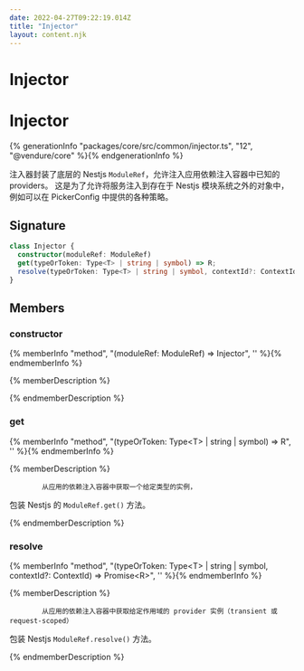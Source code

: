 ```yaml
---
date: 2022-04-27T09:22:19.014Z
title: "Injector"
layout: content.njk
---
```

[comment]: <> (这个文件是从 PickerCC 源码中生，不要修改。请使用 "docs:build" 脚本命令生成。)

# Injector


# Injector

{% generationInfo "packages/core/src/common/injector.ts", "12", "@vendure/core" %}{% endgenerationInfo %}

注入器封装了底层的 Nestjs `ModuleRef`，允许注入应用依赖注入容器中已知的 providers。
这是为了允许将服务注入到存在于 Nestjs 模块系统之外的对象中，
例如可以在 PickerConfig 中提供的各种策略。

## Signature

```typescript
class Injector {
  constructor(moduleRef: ModuleRef)
  get(typeOrToken: Type<T> | string | symbol) => R;
  resolve(typeOrToken: Type<T> | string | symbol, contextId?: ContextId) => Promise<R>;
}
```
## Members

### constructor

{% memberInfo "method", "(moduleRef: ModuleRef) => Injector", '' %}{% endmemberInfo %}

{% memberDescription %}

            

{% endmemberDescription %}

### get

{% memberInfo "method", "(typeOrToken: Type&#60;T&#62; | string | symbol) => R", '' %}{% endmemberInfo %}

{% memberDescription %}

            从应用的依赖注入容器中获取一个给定类型的实例，
包装 Nestjs 的 `ModuleRef.get()` 方法。

{% endmemberDescription %}

### resolve

{% memberInfo "method", "(typeOrToken: Type&#60;T&#62; | string | symbol, contextId?: ContextId) => Promise&#60;R&#62;", '' %}{% endmemberInfo %}

{% memberDescription %}

            从应用的依赖注入容器中获取给定作用域的 provider 实例（transient 或 request-scoped）
包装 Nestjs `ModuleRef.resolve()` 方法。

{% endmemberDescription %}


